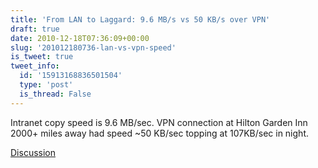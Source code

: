 ```yaml
---
title: 'From LAN to Laggard: 9.6 MB/s vs 50 KB/s over VPN'
draft: true
date: 2010-12-18T07:36:09+00:00
slug: '201012180736-lan-vs-vpn-speed'
is_tweet: true
tweet_info:
  id: '15913168836501504'
  type: 'post'
  is_thread: False
---
```




Intranet copy speed is 9.6 MB/sec. VPN connection at Hilton Garden Inn 2000+ miles away had speed ~50 KB/sec topping at 107KB/sec in night.

[Discussion](https://x.com/sytelus/status/15913168836501504)
